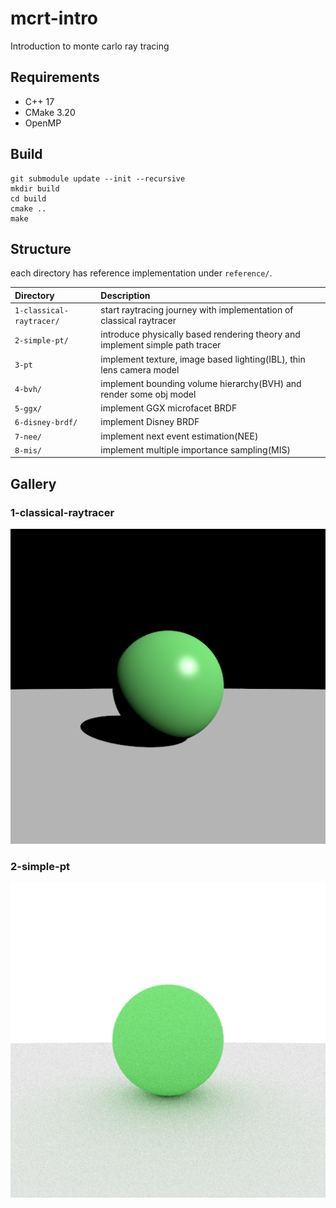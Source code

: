 # mcrt-intro

Introduction to monte carlo ray tracing

## Requirements

* C++ 17
* CMake 3.20
* OpenMP

## Build

```
git submodule update --init --recursive
mkdir build
cd build
cmake ..
make
```

## Structure

each directory has reference implementation under `reference/`.

|Directory|Description|
|:--|:--|
|`1-classical-raytracer/`|start raytracing journey with implementation of classical raytracer|
|`2-simple-pt/`|introduce physically based rendering theory and implement simple path tracer|
|`3-pt`|implement texture, image based lighting(IBL), thin lens camera model|
|`4-bvh/`|implement bounding volume hierarchy(BVH) and render some obj model|
|`5-ggx/`|implement GGX microfacet BRDF|
|`6-disney-brdf/`|implement Disney BRDF|
|`7-nee/`|implement next event estimation(NEE)|
|`8-mis/`|implement multiple importance sampling(MIS)|

## Gallery

### 1-classical-raytracer

![](img/1-classical-raytracer.png)

### 2-simple-pt

![](img/2-simple-pt.png)